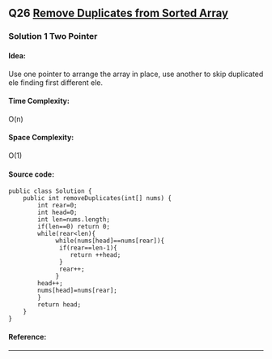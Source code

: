 ## Q26 [Remove Duplicates from Sorted Array](https://leetcode.com/problems/remove-duplicates-from-sorted-array/) 

### Solution 1 Two Pointer
#### Idea:  
Use one pointer to  arrange the array in place, use another to skip duplicated ele finding first different ele. 
#### Time Complexity:
O(n)
#### Space Complexity:
O(1)
#### Source code:
```
public class Solution {
    public int removeDuplicates(int[] nums) {
        int rear=0;
        int head=0;
        int len=nums.length;
        if(len==0) return 0;
        while(rear<len){
             while(nums[head]==nums[rear]){
              if(rear==len-1){
                 return ++head;
              } 
              rear++;
             }
        head++;
        nums[head]=nums[rear];       
        }
        return head;
    }
}
```
#### Reference:

---

